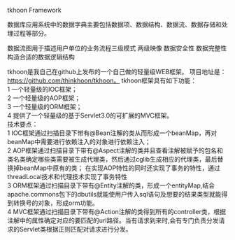 tkhoon Framework

数据库应用系统中的数据字典主要包括数据项、数据结构、数据流、数据存储和处理过程等部分。     

数据流图用于描述用户单位的业务流程三级模式 两级映像 数据安全性 数据完整性
构造合适的数据逻辑结构


tkhoon是我自己在github上发布的一个自己做的轻量级WEB框架。
项目地址是：https://github.com/thinkhoon/tkhoon。
tkhoon框架具有如下功能： <br />
1 一个轻量级的IOC框架； <br />
2 一个轻量级的AOP框架； <br />
3 一个轻量级的ORM框架； <br />
4 提供了一个轻量级的基于Servlet3.0的可扩展的MVC框架。 <br />
技术要点： <br />
1 IOC框架通过扫描目录下带有@Bean注解的类从而形成一个beanMap，再对beanMap中需要进行依赖注入的对象进行依赖注入； <br />
2 AOP框架通过扫描目录下带有@Aspect注解的类并且查看注解被赋予的包名和类名类确定哪些类需要被生成代理类，然后通过cglib生成相应的代理类，最后替换掉beanMap中原有的类；
 在实现AOP特性的同时还实现了事务的特性，通过threadLocal技术和代理技术实现了事务特性 <br />
3 ORM框架通过扫描目录下带有@Entity注解的类，形成一个entityMap,结合apache.commons包下的dbutils就能使用户传入sql语句及想要的结果类型就能得到转换号的对象，形成orm功能。 <br />
4 MVC框架通过扫描目录下带有@Action注解的类得到所有的controller类，根据注解中的属性确定对应的要匹配的url路径。当有请求到来时,会有专门负责分发请求的Servlet类根据正则匹配对请求进行分发。
